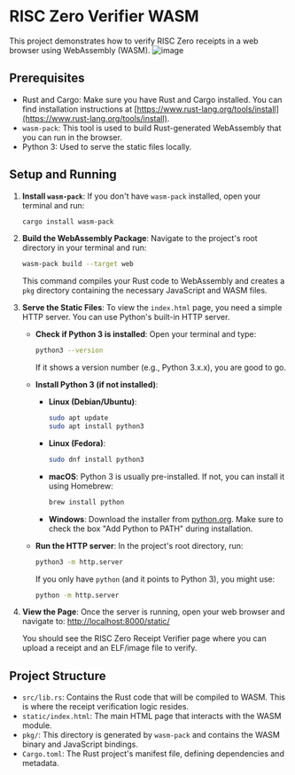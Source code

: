 # RISC Zero Verifier WASM

This project demonstrates how to verify RISC Zero receipts in a web browser using WebAssembly (WASM).
![image](https://github.com/user-attachments/assets/41d17161-18d8-4cbe-8abc-d527ed914845)

## Prerequisites

- Rust and Cargo: Make sure you have Rust and Cargo installed. You can find installation instructions at [https://www.rust-lang.org/tools/install](https://www.rust-lang.org/tools/install).
- `wasm-pack`: This tool is used to build Rust-generated WebAssembly that you can run in the browser.
- Python 3: Used to serve the static files locally.

## Setup and Running

1.  **Install `wasm-pack`**:
    If you don't have `wasm-pack` installed, open your terminal and run:
    ```bash
    cargo install wasm-pack
    ```

2.  **Build the WebAssembly Package**:
    Navigate to the project's root directory in your terminal and run:
    ```bash
    wasm-pack build --target web
    ```
    This command compiles your Rust code to WebAssembly and creates a `pkg` directory containing the necessary JavaScript and WASM files.

3.  **Serve the Static Files**:
    To view the `index.html` page, you need a simple HTTP server. You can use Python's built-in HTTP server.

    *   **Check if Python 3 is installed**:
        Open your terminal and type:
        ```bash
        python3 --version
        ```
        If it shows a version number (e.g., Python 3.x.x), you are good to go.

    *   **Install Python 3 (if not installed)**:
        -   **Linux (Debian/Ubuntu)**:
            ```bash
            sudo apt update
            sudo apt install python3
            ```
        -   **Linux (Fedora)**:
            ```bash
            sudo dnf install python3
            ```
        -   **macOS**: Python 3 is usually pre-installed. If not, you can install it using Homebrew:
            ```bash
            brew install python
            ```
        -   **Windows**: Download the installer from [python.org](https://www.python.org/downloads/). Make sure to check the box "Add Python to PATH" during installation.

    *   **Run the HTTP server**:
        In the project's root directory, run:
        ```bash
        python3 -m http.server
        ```
        If you only have `python` (and it points to Python 3), you might use:
        ```bash
        python -m http.server
        ```

4.  **View the Page**:
    Once the server is running, open your web browser and navigate to:
    [http://localhost:8000/static/](http://localhost:8000/static/)

    You should see the RISC Zero Receipt Verifier page where you can upload a receipt and an ELF/image file to verify.

## Project Structure

-   `src/lib.rs`: Contains the Rust code that will be compiled to WASM. This is where the receipt verification logic resides.
-   `static/index.html`: The main HTML page that interacts with the WASM module.
-   `pkg/`: This directory is generated by `wasm-pack` and contains the WASM binary and JavaScript bindings.
-   `Cargo.toml`: The Rust project's manifest file, defining dependencies and metadata.
